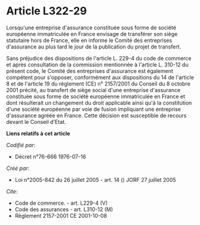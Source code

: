 # Article L322-29

Lorsqu'une entreprise d'assurance constituée sous forme de société européenne immatriculée en France envisage de transférer
son siège statutaire hors de France, elle en informe le Comité des entreprises d'assurance au plus tard le jour de la
publication du projet de transfert.

Sans préjudice des dispositions de l'article L. 229-4 du code de commerce et après consultation de la commission mentionnée à
l'article L. 310-12 du présent code, le Comité des entreprises d'assurance est également compétent pour s'opposer,
conformément aux dispositions du 14 de l'article 8 et de l'article 19 du règlement (CE) n° 2157/2001 du Conseil du 8 octobre
2001 précité, au transfert de siège social d'une entreprise d'assurance constituée sous forme de société européenne
immatriculée en France et dont résulterait un changement du droit applicable ainsi qu'à la constitution d'une société
européenne par voie de fusion impliquant une entreprise d'assurance agréée en France. Cette décision est susceptible de
recours devant le Conseil d'Etat.

**Liens relatifs à cet article**

_Codifié par_:

  - Décret n°76-666 1976-07-16

_Créé par_:

  - Loi n°2005-842 du 26 juillet 2005 - art. 14 () JORF 27 juillet 2005

_Cite_:

  - Code de commerce. - art. L229-4 (V)
  - Code des assurances - art. L310-12 (M)
  - Règlement 2157-2001 CE 2001-10-08
